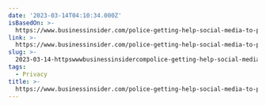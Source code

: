 ```yaml
---
date: '2023-03-14T04:10:34.000Z'
isBasedOn: >-
  https://www.businessinsider.com/police-getting-help-social-media-to-prosecute-people-seeking-abortions-2023-2
link: >-
  https://www.businessinsider.com/police-getting-help-social-media-to-prosecute-people-seeking-abortions-2023-2
slug: >-
  2023-03-14-httpswwwbusinessinsidercompolice-getting-help-social-media-to-prosecute-people-seeking-abortions-2023-2
tags:
  - Privacy
title: >-
  https://www.businessinsider.com/police-getting-help-social-media-to-prosecute-people-seeking-abortions-2023-2
---
```


